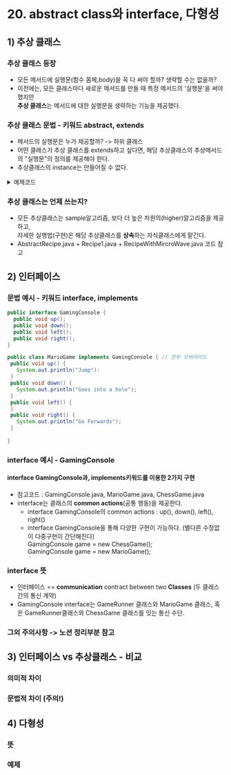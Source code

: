 # 20. abstract class와 interface, 다형성
## 1) 추상 클래스
### 추상 클래스 등장
- 모든 메서드에 실행문(함수 몸체,body)을 꼭 다 써야 할까? 생략할 수는 없을까?
- 이전에는, 모든 클래스마다 새로운 메서드를 만들 때 특정 메서드의 '실행문'을 써야 했지만 </br>
  **추상 클래스**는 메서드에 대한 실행문을 생략하는 기능을 제공했다.
### 추상 클래스 문법 - 키워드 abstract, extends
- 메서드의 실행문은 누가 제공할까? -> 하위 클래스
- 어떤 클래스가 추상 클래스를 extends하고 싶다면, 해당 추상클래스의 추상메서드의 "실행문"의 정의를 제공해야 한다.
- 추상클래스의 instance는 만들어질 수 없다.
<details>
  <summary>예제코드</summary>
  
  ```java
    abstract class AbstractAnimal {
      public AbstractAnimal() {
        System.out.println("AbstractAnimal constructor");
      }
      abstract public void bark();
    }

    class Dog extends AbstractAnimal {
      public Dog() {
        System.out.println("Dog constructor");
    }
    public void bark() { // 추상메서드의 실행문을 안 써주면, Dog class는 추상클래스인 AbstractAnimaal을 extends할 수 없다.
      System.out.println("bark"):
    }
}

    AbstractAnimal dog1 = new Dog();
    /*
    AbstractAnimal constructor
    Dog constructor
    dog1 ==> Dog@12edcd21
    */

    Dog dog2 = new Dog();
    /*
    AbstractAnimal constructor
    Dog constructor
    dog2 ==> Dog@52cc8049
    */

    dog1.bark();
    // bark

    dog2.bark();
    // bark

    AbstractAnimal abstractAnimal = new AnstractAnimal(); 
    // 추상 클래스의 instance를 만들 수 없다.

    /*
    |  Error:
    |  cannot find symbol
    |    symbol:   class AnstractAnimal
    |  AbstractAnimal abstractAnimal = new AnstractAnimal();
    */
```
  
</details>

### 추상 클래스는 언제 쓰는지?
- 모든 추상클래스는 sample알고리즘, 보다 더 높은 차원의(higher)알고리즘을 제공하고, </br>
  자세한 실행법(구현)은 해당 추상클래스를 **상속**하는 자식클래스에게 맡긴다.
- AbstractRecipe.java + Recipe1.java + RecipeWithMircroWave.java 코드 참고

## 2) 인터페이스
### 문법 예시 - 키워드 interface, implements
```java
public interface GamingConsole {
  public void up();
  public void down();
  public void left();
  public void right();
}

public class MarioGame implements GamingConsole { // 전부 오버라이드
 public void up() {
   System.out.println("Jump"):
 }
 public void down() {
   System.out.println("Goes into a hole");
 }
 public void left() {
 }
 public void right() {
   System.out.println("Go Forwards");
 }
 
}
```
### interface 예시 - GamingConsole
#### interface GamingConsole과, implements키워드를 이용한 2가지 구현
- 참고코드 : GamingConsole.java, MarioGame.java, ChessGame.java
- interface는 클래스의 **common actions**(공통 행동)을 제공한다.
   - interface GamingConsole의 common actions : up(), down(), left(), right()
   - interface GamingConsole을 통해 다양한 구현이 가능하다. (별다른 수정없이 다중구현이 간단해진다) </br>
       GamingConsole game = new ChessGame(); </br>
       GamingConsole game = new MarioGame();
### interface 뜻
- 인터페이스 == **communication** contract between two **Classes** (두 클래스 간의 통신 계약)
- GamingConsole interface는 GameRunner 클래스와 MarioGame 클래스, 혹은 GameRunner클래스와 ChessGame 클래스를 잇는 통신 수단. 
### 그외 주의사항 -> 노션 정리부분 참고
## 3) 인터페이스 vs 추상클래스 - 비교
### 의미적 차이
### 문법적 차이 (주의!)

## 4) 다형성
### 뜻
### 예제
